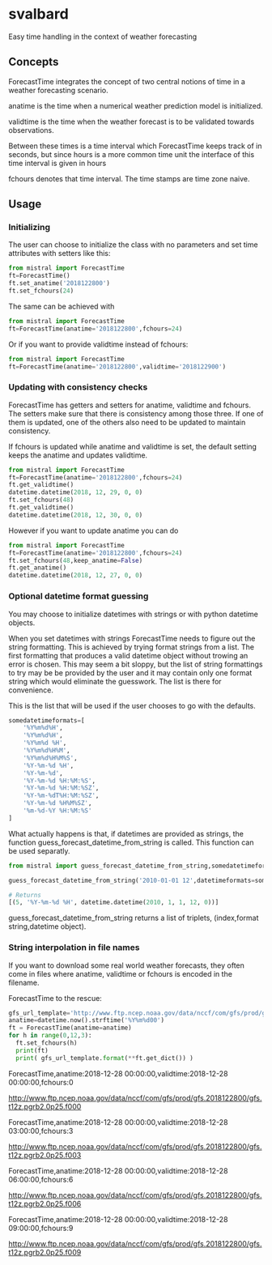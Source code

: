 # svalbard

Easy time handling in the context of weather forecasting

## Concepts

ForecastTime integrates the concept of two central notions of time in a weather forecasting scenario.

anatime is the time when a numerical weather prediction model is initialized.

validtime is the time when the weather forecast is to be validated towards observations.

Between these times is a time interval which ForecastTime keeps track of in seconds, but
since hours is a more common time unit the interface of this time interval is given in hours

fchours denotes that time interval.
The time stamps are time zone naive.

## Usage

### Initializing

The user can choose to initialize the class with no parameters and set time attributes with setters like this:

~~~~python
from mistral import ForecastTime
ft=ForecastTime()
ft.set_anatime('2018122800')
ft.set_fchours(24)
~~~~

The same can be achieved with

~~~~python
from mistral import ForecastTime
ft=ForecastTime(anatime='2018122800',fchours=24)
~~~~

Or if you want to provide validtime instead of fchours:

~~~~python
from mistral import ForecastTime
ft=ForecastTime(anatime='2018122800',validtime='2018122900')
~~~~

### Updating with consistency checks

ForecastTime has getters and setters for anatime, validtime and fchours.  The setters make sure that there is consistency among those three. If one of them is updated, one of the others also need to be updated to maintain consistency.

If fchours is updated while anatime and validtime is set, the default setting keeps the anatime and updates validtime.

~~~~python
from mistral import ForecastTime
ft=ForecastTime(anatime='2018122800',fchours=24)
ft.get_validtime()
datetime.datetime(2018, 12, 29, 0, 0)
ft.set_fchours(48)
ft.get_validtime()
datetime.datetime(2018, 12, 30, 0, 0)
~~~~

However if you want to update anatime you can do

~~~~python
from mistral import ForecastTime
ft=ForecastTime(anatime='2018122800',fchours=24)
ft.set_fchours(48,keep_anatime=False)
ft.get_anatime()
datetime.datetime(2018, 12, 27, 0, 0)
~~~~

### Optional datetime format guessing

You may choose to initialize datetimes with strings or with python datetime objects.

When you set datetimes with strings ForecastTime needs to figure out the string formatting. This is achieved by trying format strings from a list. The first formatting that produces a valid datetime object without trowing an error is chosen.  This may seem a bit sloppy, but the list of string formattings to try may be be provided by the user and it may contain only one format string which would eliminate the guesswork. The list is there for convenience.

This is the list that will be used if the user chooses to go with the defaults.

~~~~python
somedatetimeformats=[
    '%Y%m%d%H',
    '%Y%m%d%H',
    '%Y%m%d %H',
    '%Y%m%d%H%M',
    '%Y%m%d%H%M%S',
    '%Y-%m-%d %H',
    '%Y-%m-%d',
    '%Y-%m-%d %H:%M:%S',
    '%Y-%m-%d %H:%M:%SZ',
    '%Y-%m-%dT%H:%M:%SZ',
    '%Y-%m-%d %H%M%SZ',
    '%m-%d-%Y %H:%M:%S'
]
~~~~

What actually happens is that, if datetimes are provided as strings, the function guess_forecast_datetime_from_string is called.
This function can be used separatly.

~~~~python
from mistral import guess_forecast_datetime_from_string,somedatetimeformats

guess_forecast_datetime_from_string('2010-01-01 12',datetimeformats=somedatetimeformats,verbose=False)

# Returns
[(5, '%Y-%m-%d %H', datetime.datetime(2010, 1, 1, 12, 0))]
~~~~

guess_forecast_datetime_from_string returns a list of triplets, (index,format string,datetime object).

### String interpolation in file names

If you want to download some real world weather forecasts,  they often come in files where anatime, validtime or fchours is encoded in the filename.

ForecastTime to the rescue:

~~~~python
gfs_url_template='http://www.ftp.ncep.noaa.gov/data/nccf/com/gfs/prod/gfs.{anatime:%Y%m%d%H}/gfs.t12z.pgrb2.0p25.f{fchours:03d}'
anatime=datetime.now().strftime('%Y%m%d00')
ft = ForecastTime(anatime=anatime)
for h in range(0,12,3):
  ft.set_fchours(h)
  print(ft)
  print( gfs_url_template.format(**ft.get_dict()) )
~~~~

ForecastTime,anatime:2018-12-28 00:00:00,validtime:2018-12-28 00:00:00,fchours:0

http://www.ftp.ncep.noaa.gov/data/nccf/com/gfs/prod/gfs.2018122800/gfs.t12z.pgrb2.0p25.f000

ForecastTime,anatime:2018-12-28 00:00:00,validtime:2018-12-28 03:00:00,fchours:3

http://www.ftp.ncep.noaa.gov/data/nccf/com/gfs/prod/gfs.2018122800/gfs.t12z.pgrb2.0p25.f003

ForecastTime,anatime:2018-12-28 00:00:00,validtime:2018-12-28 06:00:00,fchours:6

http://www.ftp.ncep.noaa.gov/data/nccf/com/gfs/prod/gfs.2018122800/gfs.t12z.pgrb2.0p25.f006

ForecastTime,anatime:2018-12-28 00:00:00,validtime:2018-12-28 09:00:00,fchours:9

http://www.ftp.ncep.noaa.gov/data/nccf/com/gfs/prod/gfs.2018122800/gfs.t12z.pgrb2.0p25.f009
